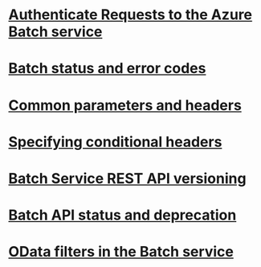 # [Authenticate Requests to the Azure Batch service](authenticate-requests-to-the-azure-batch-service.md)
# [Batch status and error codes](batch-status-and-error-codes.md)
# [Common parameters and headers](common-parameters-and-headers.md)
# [Specifying conditional headers](specifying-conditional-headers.md)
# [Batch Service REST API versioning](batch-service-rest-api-versioning.md)
# [Batch API status and deprecation](batch-api-status.md)
# [OData filters in the Batch service](odata-filters-in-batch.md)